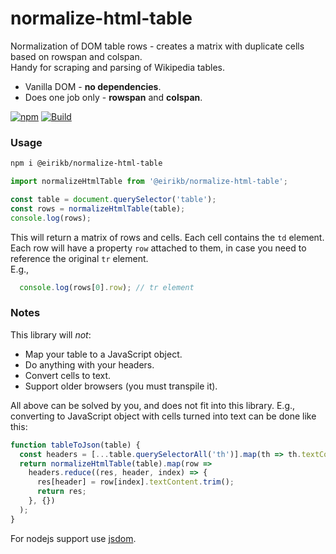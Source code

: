 # normalize-html-table

Normalization of DOM table rows - creates a matrix with duplicate cells based on rowspan and colspan.  
Handy for scraping and parsing of Wikipedia tables.

  * Vanilla DOM - **no dependencies**.
  * Does one job only - **rowspan** and **colspan**.
  
  
[![npm](https://img.shields.io/npm/v/@eirikb/normalize-html-table.svg)](https://npmjs.org/package/@eirikb/normalize-html-table)
[![Build](https://github.com/eirikb/normalize-html-table/workflows/Build/badge.svg)](https://github.com/eirikb/normalize-html-table/actions?query=workflow%3ABuild)

### Usage
 
 ```bash
npm i @eirikb/normalize-html-table
 ```

```js
import normalizeHtmlTable from '@eirikb/normalize-html-table';

const table = document.querySelector('table');
const rows = normalizeHtmlTable(table);
console.log(rows);
```

This will return a matrix of rows and cells. Each cell contains the `td` element.  
Each row will have a property `row` attached to them, in case you need to reference the original `tr` element.  
E.g.,
```js
  console.log(rows[0].row); // tr element
```

### Notes

This library will _not_:
  * Map your table to a JavaScript object.
  * Do anything with your headers.
  * Convert cells to text.
  * Support older browsers (you must transpile it).
  
All above can be solved by you, and does not fit into this library.
E.g., converting to JavaScript object with cells turned into text can be done like this:  

```js
function tableToJson(table) {
  const headers = [...table.querySelectorAll('th')].map(th => th.textContent.trim());
  return normalizeHtmlTable(table).map(row =>
    headers.reduce((res, header, index) => {
      res[header] = row[index].textContent.trim();
      return res;
    }, {})
  );
}
```

For nodejs support use [jsdom](https://github.com/jsdom/jsdom).
